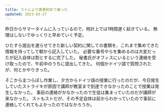 ```yaml
---
title: ストにより実害初めて被った
updated: 2023-03-27
---
```


昨日からサマータイムに入っているので、時計上では1時間遅く起きている。
無理はしないでゆっくりと早めていく予定。

ひたすら提出を遅らせてきた新しい契約に関しての書類を、これまで集めてきた情報を持ってして朝から記入していた。
必要な番号やらを集めるのは大変だったが記入自体は割とするに完了した。
秘書氏がオフィスにいるという連絡を受け取ったので、午前中のうちに提出してきた。
何個かドイツ語で質問されたが、何とかやりきった。

そこから主つらぼし作業し、夕方からドイツ語の授業に行ったのだが、今日発生していたストライキが原因で講師が教室まで到達できなかったのことで授業は発生しなかった。
事前の連絡がかなかったので生徒は集まっていたのだが講師が来なかった。
ストもストだが、その予定自体は前からわかっていたので事前に連絡してくれてもよかったのではなかろうか。
